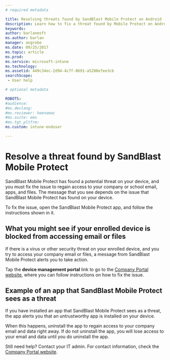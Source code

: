 ```yaml
---
# required metadata

title: Resolving threats found by SandBlast Mobile Protect on Android | Microsoft Docs
description: Learn how to fix a threat found by Mobile Protect on Android.
keywords:
author: barlanmsft
ms.author: barlan
manager: angrobe
ms.date: 09/25/2017
ms.topic: article
ms.prod:
ms.service: microsoft-intune
ms.technology:
ms.assetid: 449c34ec-2d94-4c7f-8691-a5200efee3cb
searchScope:
 - User help

# optional metadata

ROBOTS:  
#audience:
#ms.devlang:
#ms.reviewer: heenamac
#ms.suite: ems
#ms.tgt_pltfrm:
ms.custom: intune-enduser

---
```


# Resolve a threat found by SandBlast Mobile Protect

SandBlast Mobile Protect has found a potential threat on your device, and you must fix the issue to regain access to your company or school email, apps, and files. The message that you see depends on the issue that SandBlast Mobile Protect has found on your device.

To fix the issue, open the SandBlast Mobile Protect app, and follow the instructions shown in it.

## What you might see if your enrolled device is blocked from accessing email or files

If there is a virus or other security threat on your enrolled device, and you try to access your company email or files, a message from SandBlast Mobile Protect alerts you to take action.

Tap the **device management portal** link to go to the [Company Portal website](https://portal.manage.microsoft.com), where you can follow instructions on how to fix the issue.

## Example of an app that SandBlast Mobile Protect sees as a threat

If you have installed an app that SandBlast Mobile Protect sees as a threat, the app alerts you that an untrustworthy app is installed on your device.

When this happens, uninstall the app to regain access to your company email and data right away. If do not uninstall the app, you will lose access to your email and data until you do uninstall the app.

Still need help? Contact your IT admin. For contact information, check the [Company Portal website](https://portal.manage.microsoft.com).
